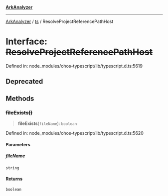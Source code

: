 [**ArkAnalyzer**](../../../../README.md)

***

[ArkAnalyzer](../../../../globals.md) / [ts](../README.md) / ResolveProjectReferencePathHost

# Interface: ~~ResolveProjectReferencePathHost~~

Defined in: node\_modules/ohos-typescript/lib/typescript.d.ts:5619

## Deprecated

## Methods

### ~~fileExists()~~

> **fileExists**(`fileName`): `boolean`

Defined in: node\_modules/ohos-typescript/lib/typescript.d.ts:5620

#### Parameters

##### fileName

`string`

#### Returns

`boolean`

